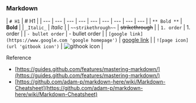 
### Markdown

| `# H1` | # H1 |
| --- | --- | --- | --- | --- | --- | --- | --- | --- |
| `** Bold **` | **Bold** |
| `_Italic_` | _Italic_ |
| `~~strikethrough~~` | ~~strikethrough~~ |
| `1. order` | 1. order |
| `- bullet order` | - bullet order |
| `[google link](https://www.google.com 'google homepage')` | [google link](https://www.google.com) |
| `![page icon](url 'gitbook icon')` | ![githook icon](https://blobscdn.gitbook.com/v0/b/gitbook-28427.appspot.com/o/spaces%2F-L9tpLefuy10oQDBjWcS%2Favatar.png?generation=1523545518862026&alt=media) |

Reference

* [https://guides.github.com/features/mastering-markdown/](https://guides.github.com/features/mastering-markdown/)
* [https://github.com/adam-p/markdown-here/wiki/Markdown-Cheatsheet](https://github.com/adam-p/markdown-here/wiki/Markdown-Cheatsheet)

